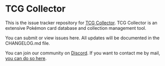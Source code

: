 # TCG Collector

This is the issue tracker repository for [TCG Collector](https://www.tcgcollector.com/).
TCG Collector is an extensive Pokémon card database and collection management tool.

You can submit or view issues here. All updates will be documented in the CHANGELOG.md file.

You can join our community on [Discord](https://discord.gg/jJZm5KG).
If you want to contact me by mail, [you can do so here](https://www.tcgcollector.com/contact).
